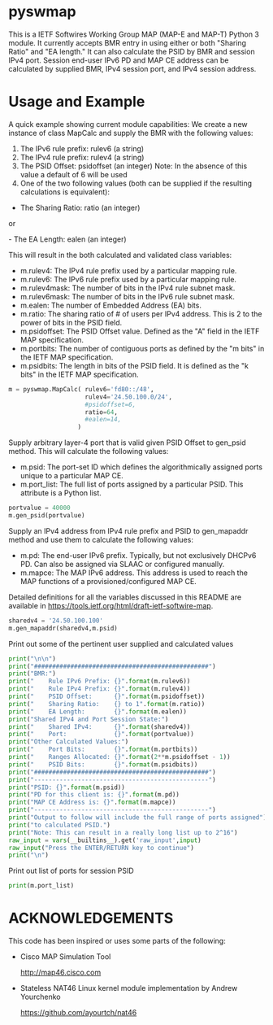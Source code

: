 pyswmap
=======

This is a IETF Softwires Working Group MAP (MAP-E and MAP-T) Python 3 module.  It currently accepts BMR entry in using either or both "Sharing Ratio" and "EA length."  It can also calculate the PSID by BMR and session IPv4 port.  Session end-user IPv6 PD and MAP CE address can be calculated by supplied BMR, IPv4 session port, and IPv4 session address.

Usage and Example
=================

A quick example showing current module capabilities:
We create a new instance of class MapCalc and supply the BMR
with the following values:

1.  The IPv6 rule prefix: rulev6      (a string) 
2.  The IPv4 rule prefix: rulev4      (a string)
3.  The PSID Offset:      psidoffset  (an integer)
    Note: In the absence of this value a default of 6 will be used 
4.  One of the two following values (both can be supplied if the resulting
calculations is equivalent):

- The Sharing Ratio:    ratio       (an integer)
<p>or</p>
- The EA Length:        ealen       (an integer)
 
This will result in the both calculated and validated class variables:
- m.rulev4: The IPv4 rule prefix used by a particular mapping rule.
- m.rulev6: The IPv6 rule prefix used by a particular mapping rule.
- m.rulev4mask: The number of bits in the IPv4 rule subnet mask.
- m.rulev6mask: The number of bits in the IPv6 rule subnet mask.
- m.ealen: The number of Embedded Address (EA) bits.
- m.ratio: The sharing ratio of # of users per IPv4
address.  This is 2 to the power of bits in the PSID field.
- m.psidoffset: The PSID Offset value.  Defined as the
"A" field in the IETF MAP specification.
- m.portbits: The number of contiguous ports as defined
by the "m bits" in the IETF MAP specification.
- m.psidbits: The length in bits of the PSID field.  It
is defined as the "k bits" in the IETF MAP specification.
 
```python
m = pyswmap.MapCalc( rulev6='fd80::/48',
                     rulev4='24.50.100.0/24',
                     #psidoffset=6,
                     ratio=64,
                     #ealen=14,
                   )
```

Supply arbitrary layer-4 port that is valid given PSID Offset to 
gen_psid method.  This will calculate the following values:
- m.psid: The port-set ID which defines the
algorithmically assigned ports unique to
a particular MAP CE.
- m.port_list:  The full list of ports assigned by a 
particular PSID.  This attribute is
a Python list.

```python
portvalue = 40000
m.gen_psid(portvalue)
```

Supply an IPv4 address from IPv4 rule prefix and PSID to gen_mapaddr
method and use them to calculate the following values:

- m.pd: The end-user IPv6 prefix. Typically,
but not exclusively DHCPv6 PD.  Can
also be assigned via SLAAC or configured manually.
- m.mapce: The MAP IPv6 address.  This address
is used to reach the MAP functions
of a provisioned/configured MAP CE.
                                 
Detailed definitions for all the variables discussed in this README
are available in https://tools.ietf.org/html/draft-ietf-softwire-map.

```python
sharedv4 = '24.50.100.100'
m.gen_mapaddr(sharedv4,m.psid)
```

Print out some of the pertinent user supplied and calculated values
```python
print("\n\n")
print("################################################")
print("BMR:")
print("    Rule IPv6 Prefix: {}".format(m.rulev6))
print("    Rule IPv4 Prefix: {}".format(m.rulev4))
print("    PSID Offset:      {}".format(m.psidoffset))
print("    Sharing Ratio:    {} to 1".format(m.ratio))
print("    EA Length:        {}".format(m.ealen))
print("Shared IPv4 and Port Session State:")
print("    Shared IPv4:      {}".format(sharedv4))
print("    Port:             {}".format(portvalue))
print("Other Calculated Values:")
print("    Port Bits:        {}".format(m.portbits))
print("    Ranges Allocated: {}".format(2**m.psidoffset - 1))
print("    PSID Bits:        {}".format(m.psidbits))
print("################################################")
print("------------------------------------------------")
print("PSID: {}".format(m.psid))
print("PD for this client is: {}".format(m.pd))
print("MAP CE Address is: {}".format(m.mapce))
print("------------------------------------------------")
print("Output to follow will include the full range of ports assigned")
print("to calculated PSID.")
print("Note: This can result in a really long list up to 2^16")
raw_input = vars(__builtins__).get('raw_input',input)
raw_input("Press the ENTER/RETURN key to continue")
print("\n")
```

Print out list of ports for session PSID

```python
print(m.port_list)
```

 
ACKNOWLEDGEMENTS
================

This code has been inspired or uses some parts of the following:

* Cisco MAP Simulation Tool

  http://map46.cisco.com

* Stateless NAT46 Linux kernel module implementation by Andrew Yourchenko

  https://github.com/ayourtch/nat46
